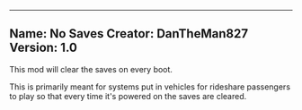 ---------------------
Name: No Saves
Creator: DanTheMan827
Version: 1.0
---------------------
This mod will clear the saves on every boot.

This is primarily meant for systems put in vehicles for rideshare passengers to play so that every time it's powered on the saves are cleared.